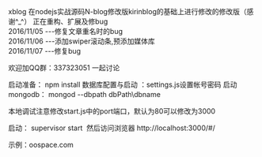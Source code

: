 xblog 在nodejs实战源码N-blog修改版kirinblog的基础上进行修改的修改版（感谢^_^）
正在重构、扩展及修bug
<br/>
2016/11/05 ---修复文章重名时的bug<br/>
2016/11/06 ---添加swiper滚动条,预添加媒体库<br/>
2016/11/07 ---修复bug<br/>


欢迎加QQ群：337323051 一起讨论

启动准备： npm install
数据库配置与启动 ：settings.js设置帐号密码  启动mongodb： mongod --dbpath  dbPath\dbname

本地调试注意修改start.js中的port端口，默认为80可以修改为3000 

启动： supervisor start  然后访问浏览器 http://localhost:3000/#/

示例：oospace.com
